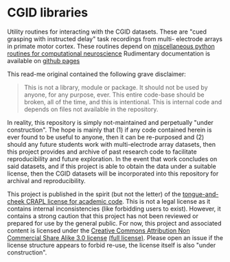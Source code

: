 # CGID libraries

Utility routines for interacting with the CGID datasets. These are
"cued grasping with instructed delay" task recordings from multi-
electrode arrays in primate motor cortex. 
These routines depend on [miscellaneous python routines for 
computational neuroscience](
http://michaelerule.github.io/neurotools/_build/html/index.html)
Rudimentary documentation is available on [github pages](
http://michaelerule.github.io/cgid/_build/html/index.html)

This read-me original contained the following grave disclaimer:

>   This is not a library, module or package. It should not be used
>   by anyone, for any purpose, ever. This entire code-base should be
>   broken, all of the time, and this is intentional. This is 
>   internal code and depends on files not available in the 
>   repository.

In reality, this repository is simply not-maintained and perpetually
"under construction". The hope is mainly that (1) if any code 
contained herein is ever found to be useful to anyone,
then it can be re-purposed and (2) should any future students work 
with multi-electrode array datasets, then this project provides and 
archive of past research code to facilitate reproducibility and 
future exploration. 
In the event that work concludes on said datasets, and if this 
project is able to obtain the data under a suitable license, then
the CGID datasets will be incorporated into this repository for
archival and reproducibility.

This project is published in the spirit (but not the letter) of the 
[tongue-and-cheek CRAPL license for academic code](
http://matt.might.net/articles/crapl/CRAPL-LICENSE.txt). This is not 
a legal license as it contains internal inconsistencies (like 
forbidding users to exist). However, it contains a strong caution 
that this project has not been reviewed or prepared for use by the 
general public. For now, this project and associated content is 
licensed under the [Creative Commons Attribution Non Commercial 
Share Alike 3.0 license](
https://creativecommons.org/licenses/by-nc-sa/3.0/) 
[(full license)](
https://creativecommons.org/licenses/by-nc-sa/3.0/legalcode). 
Please open an issue if the license structure appears to forbid 
re-use, the license itself is also "under construction".

